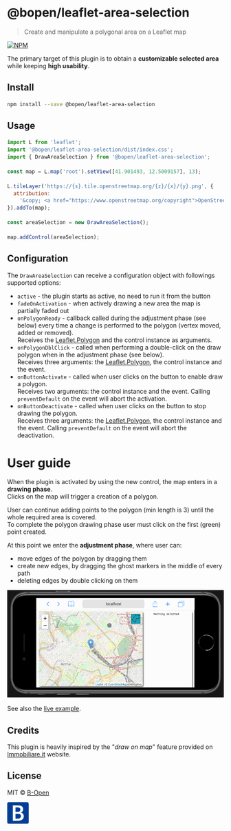 # @bopen/leaflet-area-selection

> Create and manipulate a polygonal area on a Leaflet map

[![NPM](https://img.shields.io/npm/v/@bopen/leaflet-area-selection.svg)](https://www.npmjs.com/package/@bopen/leaflet-area-selection)

The primary target of this plugin is to obtain a **customizable selected area** while keeping **high usability**.

## Install

```bash
npm install --save @bopen/leaflet-area-selection
```

## Usage

```javascript
import L from 'leaflet';
import '@bopen/leaflet-area-selection/dist/index.css';
import { DrawAreaSelection } from '@bopen/leaflet-area-selection';

const map = L.map('root').setView([41.901493, 12.5009157], 13);

L.tileLayer('https://{s}.tile.openstreetmap.org/{z}/{x}/{y}.png', {
  attribution:
    '&copy; <a href="https://www.openstreetmap.org/copyright">OpenStreetMap</a> contributors',
}).addTo(map);

const areaSelection = new DrawAreaSelection();

map.addControl(areaSelection);
```

## Configuration

The `DrawAreaSelection` can receive a configuration object with followings supported options:

- `active` - the plugin starts as active, no need to run it from the button
- `fadeOnActivation` - when actively drawing a new area the map is partially faded out
- `onPolygonReady` - callback called during the adjustment phase (see below) every time a change is performed to the polygon (vertex moved, added or removed).<br>
  Receives the [Leaflet.Polygon](https://leafletjs.com/reference.html#polygon) and the control instance as arguments.
- `onPolygonDblClick` - called when performing a double-click on the draw polygon when in the adjustment phase (see below).<br>
  Receives three arguments: the [Leaflet.Polygon](https://leafletjs.com/reference.html#polygon), the control instance and the event.
- `onButtonActivate` - called when user clicks on the button to enable draw a polygon.<br>
  Receives two arguments: the control instance and the event. Calling `preventDefault` on the event will abort the activation.
- `onButtonDeactivate` - called when user clicks on the button to stop drawing the polygon.<br>
  Receives three arguments: the [Leaflet.Polygon](https://leafletjs.com/reference.html#polygon), the control instance and the event.
  Calling `preventDefault` on the event will abort the deactivation.

# User guide

When the plugin is activated by using the new control, the map enters in a **drawing phase**.<br>
Clicks on the map will trigger a creation of a polygon.

User can continue adding points to the polygon (min length is 3) until the whole required area is covered.<br>
To complete the polygon drawing phase user must click on the first (green) point created.

At this point we enter the **adjustment phase**, where user can:

- move edges of the polygon by dragging them
- create new edges, by dragging the ghost markers in the middle of every path
- deleting edges by double clicking on them

![Example animation](./example.gif)

See also the [live example](https://bopen.github.io/leaflet-area-selection).

## Credits

This plugin is heavily inspired by the "_draw on map_" feature provided on [Immobiliare.it](https://www.immobiliare.it) website.

## License

MIT © [B-Open](https://www.bopen.eu/)

<img alt="B-Open Logo" src="./example/src/B-Open.svg" width="50" />
